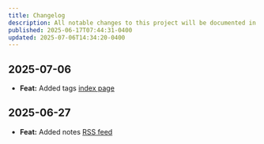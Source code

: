 ```yaml
---
title: Changelog
description: All notable changes to this project will be documented in this file.
published: 2025-06-17T07:44:31-0400
updated: 2025-07-06T14:34:20-0400
---
```


## 2025-07-06

- **Feat:** Added tags [index page](/tags)

## 2025-06-27

- **Feat:** Added notes [RSS feed](/notes/rss.xml)
